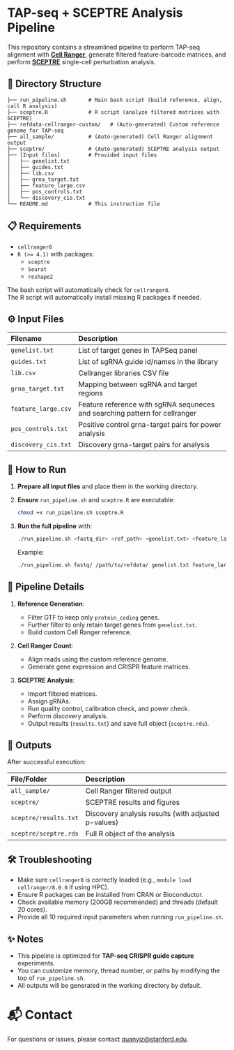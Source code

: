 
# TAP-seq + SCEPTRE Analysis Pipeline

This repository contains a streamlined pipeline to perform TAP-seq alignment with [**Cell Ranger**](https://github.com/10XGenomics/cellranger), generate filtered feature-barcode matrices, and perform [**SCEPTRE**](https://katsevich-lab.github.io/sceptre/) single-cell perturbation analysis.

## 📁 Directory Structure

```
├── run_pipeline.sh       # Main bash script (build reference, align, call R analysis)
├── sceptre.R             # R script (analyze filtered matrices with SCEPTRE)
├── refdata-cellranger-custom/   # (Auto-generated) Custom reference genome for TAP-seq
├── all_sample/           # (Auto-generated) Cell Ranger alignment output
├── sceptre/              # (Auto-generated) SCEPTRE analysis output
├── [Input files]         # Provided input files
│   ├── genelist.txt
│   ├── guides.txt
│   ├── lib.csv
│   ├── grna_target.txt
│   ├── feature_large.csv
│   ├── pos_controls.txt
│   └── discovery_cis.txt
└── README.md             # This instruction file
```

## 📋 Requirements

- `cellranger8`
- `R (>= 4.1)` with packages:
  - `sceptre`
  - `Seurat`
  - `reshape2`

The bash script will automatically check for `cellranger8`.  
The R script will automatically install missing R packages if needed.

## ⚙️ Input Files

| Filename | Description |
| :--- | :--- |
| `genelist.txt` | List of target genes in TAPSeq panel |
| `guides.txt` | List of sgRNA guide id/names in the library |
| `lib.csv` | Cellranger libraries CSV file |
| `grna_target.txt` | Mapping between sgRNA and target regions |
| `feature_large.csv` | Feature reference with sgRNA sequneces and searching pattern for cellranger |
| `pos_controls.txt` | Positive control grna-target pairs for power analysis |
| `discovery_cis.txt` | Discovery grna-target pairs for analysis |

## 🚀 How to Run

1. **Prepare all input files** and place them in the working directory.
2. **Ensure** `run_pipeline.sh` and `sceptre.R` are executable:
   
   ```bash
   chmod +x run_pipeline.sh sceptre.R
   ```
3. **Run the full pipeline** with:
   
   ```bash
   ./run_pipeline.sh <fastq_dir> <ref_path> <genelist.txt> <feature_large.csv> <lib.csv> <guides.txt> <covariate_file> <grna_target.txt> <pos_controls.txt> <discovery_cis.txt>
   ```
   
   Example:
   ```bash
   ./run_pipeline.sh fastq/ /path/to/refdata/ genelist.txt feature_large.csv lib.csv guides.txt covariate.tsv grna_target.txt pos_controls.txt discovery_cis.txt
   ```

## 🔎 Pipeline Details

1. **Reference Generation**:
   - Filter GTF to keep only `protein_coding` genes.
   - Further filter to only retain target genes from `genelist.txt`.
   - Build custom Cell Ranger reference.

2. **Cell Ranger Count**:
   - Align reads using the custom reference genome.
   - Generate gene expression and CRISPR feature matrices.

3. **SCEPTRE Analysis**:
   - Import filtered matrices.
   - Assign gRNAs.
   - Run quality control, calibration check, and power check.
   - Perform discovery analysis.
   - Output results (`results.txt`) and save full object (`sceptre.rds`).

## 📄 Outputs

After successful execution:

| File/Folder | Description |
| :--- | :--- |
| `all_sample/` | Cell Ranger filtered output |
| `sceptre/` | SCEPTRE results and figures |
| `sceptre/results.txt` | Discovery analysis results (with adjusted p-values) |
| `sceptre/sceptre.rds` | Full R object of the analysis |

## 🛠️ Troubleshooting

- Make sure `cellranger8` is correctly loaded (e.g., `module load cellranger/8.0.0` if using HPC).
- Ensure R packages can be installed from CRAN or Bioconductor.
- Check available memory (200GB recommended) and threads (default 20 cores).
- Provide all 10 required input parameters when running `run_pipeline.sh`.

## ✨ Notes

- This pipeline is optimized for **TAP-seq CRISPR guide capture** experiments.
- You can customize memory, thread number, or paths by modifying the top of `run_pipeline.sh`.
- All outputs will be generated in the working directory by default.

# 📬 Contact

For questions or issues, please contact quanyiz@stanford.edu.
